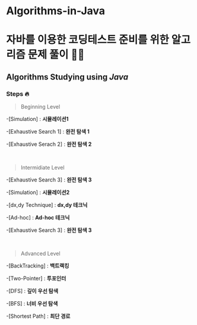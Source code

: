 # Algorithms-in-Java
# **자바**를 이용한 코딩테스트 준비를 위한 알고리즘 문제 풀이 👨‍💻
## Algorithms Studying using **_Java_**


 ### Steps 🔥

> Beginning Level

-[Simulation] : **시뮬레이션1**<br>

-[Exhaustive Search 1] : **완전 탐색 1**<br>

-[Exhaustive Serach 2] : **완전 탐색 2**<br>

<br>



> Intermidiate Level 

-[Exhaustive Search 3] : **완전 탐색 3**<br>

-[Simulation] : **시뮬레이션2**<br>

-[dx,dy Technique] : **dx,dy 테크닉**<br>

-[Ad-hoc] : **Ad-hoc 테크닉**<br>

-[Exhaustive Search 3] : **완전 탐색 3**<br>

<br>

> Advanced Level

-[BackTracking] : **백트랙킹**<br>

-[Two-Pointer] : **투포인터**<br>

-[DFS] : **깊이 우선 탐색**<br>

-[BFS] : **너비 우선 탐색**<br>

-[Shortest Path] : **최단 경로**<br>

